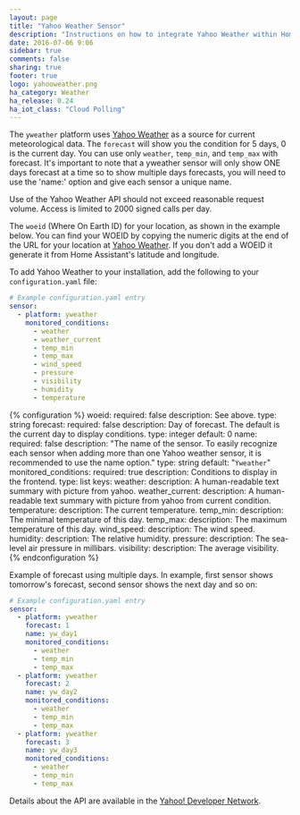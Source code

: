 ```yaml
---
layout: page
title: "Yahoo Weather Sensor"
description: "Instructions on how to integrate Yahoo Weather within Home Assistant."
date: 2016-07-06 9:06
sidebar: true
comments: false
sharing: true
footer: true
logo: yahooweather.png
ha_category: Weather
ha_release: 0.24
ha_iot_class: "Cloud Polling"
---
```



The `yweather` platform uses [Yahoo Weather](https://www.yahoo.com/news/weather/) as a source for current meteorological data. The `forecast` will show you the condition for 5 days, 0 is the current day. You can use only `weather`, `temp_min`, and `temp_max` with forecast. It's important to note that a yweather sensor will only show ONE days forecast at a time so to show multiple days forecasts, you will need to use the 'name:' option and give each sensor a unique name.

<p class='note warning'>
Use of the Yahoo Weather API should not exceed reasonable request volume. Access is limited to 2000 signed calls per day.
</p>

The `woeid` (Where On Earth ID) for your location, as shown in the example below. You can find your WOEID by copying the numeric digits at the end of the URL for your location at [Yahoo Weather](https://www.yahoo.com/news/weather/). If you don't add a WOEID it generate it from Home Assistant's latitude and longitude.

To add Yahoo Weather to your installation, add the following to your `configuration.yaml` file:

```yaml
# Example configuration.yaml entry
sensor:
  - platform: yweather
    monitored_conditions:
      - weather
      - weather_current
      - temp_min
      - temp_max
      - wind_speed
      - pressure
      - visibility
      - humidity
      - temperature
```

{% configuration %}
woeid:
  required: false
  description: See above.
  type: string
forecast:
  required: false
  description: Day of forecast. The default is the current day to display conditions.
  type: integer
  default: 0
name:
  required: false
  description: "The name of the sensor. To easily recognize each sensor when adding more than one Yahoo weather sensor, it is recommended to use the name option."
  type: string
  default: "`Yweather`"
monitored_conditions:
  required: true
  description: Conditions to display in the frontend.
  type: list
  keys:
    weather:
      description: A human-readable text summary with picture from yahoo.
    weather_current:
      description: A human-readable text summary with picture from yahoo from current condition.
    temperature:
      description: The current temperature.
    temp_min:
      description: The minimal temperature of this day.
    temp_max:
      description: The maximum temperature of this day.
    wind_speed:
      description: The wind speed.
    humidity:
      description: The relative humidity.
    pressure:
      description: The sea-level air pressure in millibars.
    visibility:
      description: The average visibility.
{% endconfiguration %}

Example of forecast using multiple days. In example, first sensor shows tomorrow's forecast, second sensor shows the next day and so on:

```yaml
# Example configuration.yaml entry
sensor:
  - platform: yweather
    forecast: 1
    name: yw_day1
    monitored_conditions:
      - weather
      - temp_min
      - temp_max
  - platform: yweather
    forecast: 2
    name: yw_day2
    monitored_conditions:
      - weather
      - temp_min
      - temp_max
  - platform: yweather
    forecast: 3
    name: yw_day3
    monitored_conditions:
      - weather
      - temp_min
      - temp_max
```

Details about the API are available in the [Yahoo! Developer Network](https://developer.yahoo.com/weather/).
